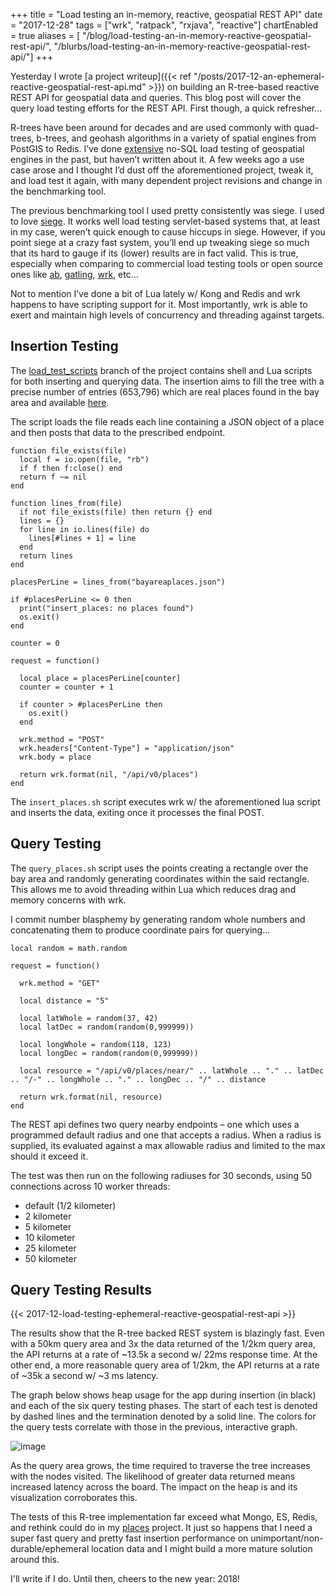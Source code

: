 +++
title = "Load testing an in-memory, reactive, geospatial REST API"
date = "2017-12-28"
tags = ["wrk", "ratpack", "rxjava", "reactive"]
chartEnabled = true
aliases = [ "/blog/load-testing-an-in-memory-reactive-geospatial-rest-api/", "/blurbs/load-testing-an-in-memory-reactive-geospatial-rest-api/"]
+++

Yesterday I wrote [a project writeup]({{< ref "/posts/2017-12-an-ephemeral-reactive-geospatial-rest-api.md" >}})
on building an R-tree-based reactive REST API for geospatial data and queries. This blog post
will cover the query load testing efforts for the REST API. First though, a quick refresher...

R-trees have been around for decades and are used commonly with quad-trees, b-trees, and geohash
algorithms in a variety of spatial engines from PostGIS to Redis. I’ve done [extensive](https://github.com/joshdurbin/places)
no-SQL load testing of geospatial engines in the past, but haven’t written about it.
A few weeks ago a use case arose and I thought I’d dust off the aforementioned project,
tweak it, and load test it again, with many dependent project revisions and change in the benchmarking tool.

The previous benchmarking tool I used pretty consistently was siege. I used to love [siege](https://github.com/JoeDog/siege).
It works well load testing servlet-based systems that, at least in my case, weren’t quick enough
to cause hiccups in siege. However, if you point siege at a crazy fast system, you’ll end up tweaking
siege so much that its hard to gauge if its (lower) results are in fact valid. This is true,
especially when comparing to commercial load testing tools or open source ones like [ab](https://httpd.apache.org/docs/2.4/programs/ab.html), [gatling](https://gatling.io/), [wrk](https://github.com/wg/wrk), etc...

Not to mention I’ve done a bit of Lua lately w/ Kong and Redis and wrk happens to have scripting
support for it. Most importantly, wrk is able to exert and maintain high levels of concurrency
and threading against targets.

## Insertion Testing ##

The [load_test_scripts](https://github.com/joshdurbin/ephemeral-reactive-geospatial-rest-api/tree/load_test_scripts) branch of the project
contains shell and Lua scripts for both inserting and querying data. The insertion aims to fill the tree with a precise number of entries (653,796)
which are real places found in the bay area and available [here](https://github.com/joshdurbin/ephemeral-reactive-geospatial-rest-api/tree/data).

The script loads the file reads each line containing a JSON object of a place and then posts that data to the prescribed endpoint.

```
function file_exists(file)
  local f = io.open(file, "rb")
  if f then f:close() end
  return f ~= nil
end

function lines_from(file)
  if not file_exists(file) then return {} end
  lines = {}
  for line in io.lines(file) do
    lines[#lines + 1] = line
  end
  return lines
end

placesPerLine = lines_from("bayareaplaces.json")

if #placesPerLine <= 0 then
  print("insert_places: no places found")
  os.exit()
end

counter = 0

request = function()

  local place = placesPerLine[counter]
  counter = counter + 1

  if counter > #placesPerLine then
    os.exit()
  end

  wrk.method = "POST"
  wrk.headers["Content-Type"] = "application/json"
  wrk.body = place

  return wrk.format(nil, "/api/v0/places")
end
```

The `insert_places.sh` script executes wrk w/ the aforementioned lua script and inserts the data, exiting once it processes the final POST.

## Query Testing ##

The `query_places.sh` script uses the points creating a rectangle over the bay area and randomly generating coordinates within the said rectangle. This allows me to avoid threading within Lua which reduces drag and memory concerns with wrk.

I commit number blasphemy by generating random whole numbers and concatenating them to produce coordinate pairs for querying...

```
local random = math.random

request = function()

  wrk.method = "GET"

  local distance = "5"

  local latWhole = random(37, 42)
  local latDec = random(random(0,999999))

  local longWhole = random(118, 123)
  local longDec = random(random(0,999999))

  local resource = "/api/v0/places/near/" .. latWhole .. "." .. latDec .. "/-" .. longWhole .. "." .. longDec .. "/" .. distance

  return wrk.format(nil, resource)
end
```

The REST api defines two query nearby endpoints – one which uses a programmed default radius and one that accepts a radius. When a radius is supplied, its evaluated against a max allowable radius and limited to the max should it exceed it.

The test was then run on the following radiuses for 30 seconds, using 50 connections across 10 worker threads:

- default (1/2 kilometer)
- 2 kilometer
- 5 kilometer
- 10 kilometer
- 25 kilometer
- 50 kilometer

## Query Testing Results ##

{{< 2017-12-load-testing-ephemeral-reactive-geospatial-rest-api >}}

The results show that the R-tree backed REST system is blazingly fast. Even with a 50km query area and 3x the
data returned of the 1/2km query area, the API returns at a rate of ~13.5k a second w/ 22ms response time.
At the other end, a more reasonable query area of 1/2km, the API returns at a rate of ~35k a second w/
~3 ms latency.

The graph below shows heap usage for the app during insertion (in black) and each of the six query testing phases.
The start of each test is denoted by dashed lines and the termination denoted by a solid line. The colors for
the query tests correlate with those in the previous, interactive graph.

![image](/img/2017-12-load-testing-ephemeral-reactive-geospatial-rest-api/vm-heap-analysis.png)

As the query area grows, the time required to traverse the tree increases with the nodes visited. The
likelihood of greater data returned means increased latency across the board. The impact on the heap is
and its visualization corroborates this.

The tests of this R-tree implementation far exceed what Mongo, ES, Redis, and rethink could do in my [places](https://github.com/joshdurbin/places)
project. It just so happens that I need a super fast query and pretty fast insertion performance on
unimportant/non-durable/ephemeral location data and I might build a more mature solution around this.

I'll write if I do. Until then, cheers to the new year: 2018!
